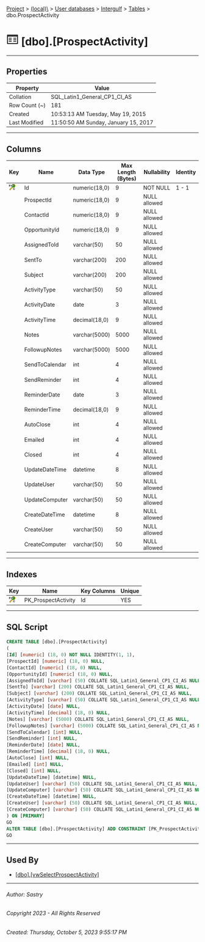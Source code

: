 #### 

[Project](../../../../index.md) > [(local)\\](../../../index.md) > [User databases](../../index.md) > [Intergulf](../index.md) > [Tables](Tables.md) > dbo.ProspectActivity

# ![Tables](../../../../Images/Table32.png) [dbo].[ProspectActivity]

---

## <a name="#properties"></a>Properties

| Property | Value |
|---|---|
| Collation | SQL_Latin1_General_CP1_CI_AS |
| Row Count (~) | 181 |
| Created | 10:53:13 AM Tuesday, May 19, 2015 |
| Last Modified | 11:50:50 AM Sunday, January 15, 2017 |


---

## <a name="#columns"></a>Columns

| Key | Name | Data Type | Max Length (Bytes) | Nullability | Identity |
|---|---|---|---|---|---|
| [![Cluster Primary Key PK_ProspectActivity: Id](../../../../Images/pkcluster.png)](#indexes) | Id | numeric(18,0) | 9 | NOT NULL | 1 - 1 |
|  | ProspectId | numeric(18,0) | 9 | NULL allowed |  |
|  | ContactId | numeric(18,0) | 9 | NULL allowed |  |
|  | OpportunityId | numeric(18,0) | 9 | NULL allowed |  |
|  | AssignedToId | varchar(50) | 50 | NULL allowed |  |
|  | SentTo | varchar(200) | 200 | NULL allowed |  |
|  | Subject | varchar(200) | 200 | NULL allowed |  |
|  | ActivityType | varchar(50) | 50 | NULL allowed |  |
|  | ActivityDate | date | 3 | NULL allowed |  |
|  | ActivityTime | decimal(18,0) | 9 | NULL allowed |  |
|  | Notes | varchar(5000) | 5000 | NULL allowed |  |
|  | FollowupNotes | varchar(5000) | 5000 | NULL allowed |  |
|  | SendToCalendar | int | 4 | NULL allowed |  |
|  | SendReminder | int | 4 | NULL allowed |  |
|  | ReminderDate | date | 3 | NULL allowed |  |
|  | ReminderTime | decimal(18,0) | 9 | NULL allowed |  |
|  | AutoClose | int | 4 | NULL allowed |  |
|  | Emailed | int | 4 | NULL allowed |  |
|  | Closed | int | 4 | NULL allowed |  |
|  | UpdateDateTime | datetime | 8 | NULL allowed |  |
|  | UpdateUser | varchar(50) | 50 | NULL allowed |  |
|  | UpdateComputer | varchar(50) | 50 | NULL allowed |  |
|  | CreateDateTime | datetime | 8 | NULL allowed |  |
|  | CreateUser | varchar(50) | 50 | NULL allowed |  |
|  | CreateComputer | varchar(50) | 50 | NULL allowed |  |


---

## <a name="#indexes"></a>Indexes

| Key | Name | Key Columns | Unique |
|---|---|---|---|
| [![Cluster Primary Key PK_ProspectActivity: Id](../../../../Images/pkcluster.png)](#indexes) | PK_ProspectActivity | Id | YES |


---

## <a name="#sqlscript"></a>SQL Script

```sql
CREATE TABLE [dbo].[ProspectActivity]
(
[Id] [numeric] (18, 0) NOT NULL IDENTITY(1, 1),
[ProspectId] [numeric] (18, 0) NULL,
[ContactId] [numeric] (18, 0) NULL,
[OpportunityId] [numeric] (18, 0) NULL,
[AssignedToId] [varchar] (50) COLLATE SQL_Latin1_General_CP1_CI_AS NULL,
[SentTo] [varchar] (200) COLLATE SQL_Latin1_General_CP1_CI_AS NULL,
[Subject] [varchar] (200) COLLATE SQL_Latin1_General_CP1_CI_AS NULL,
[ActivityType] [varchar] (50) COLLATE SQL_Latin1_General_CP1_CI_AS NULL,
[ActivityDate] [date] NULL,
[ActivityTime] [decimal] (18, 0) NULL,
[Notes] [varchar] (5000) COLLATE SQL_Latin1_General_CP1_CI_AS NULL,
[FollowupNotes] [varchar] (5000) COLLATE SQL_Latin1_General_CP1_CI_AS NULL,
[SendToCalendar] [int] NULL,
[SendReminder] [int] NULL,
[ReminderDate] [date] NULL,
[ReminderTime] [decimal] (18, 0) NULL,
[AutoClose] [int] NULL,
[Emailed] [int] NULL,
[Closed] [int] NULL,
[UpdateDateTime] [datetime] NULL,
[UpdateUser] [varchar] (50) COLLATE SQL_Latin1_General_CP1_CI_AS NULL,
[UpdateComputer] [varchar] (50) COLLATE SQL_Latin1_General_CP1_CI_AS NULL,
[CreateDateTime] [datetime] NULL,
[CreateUser] [varchar] (50) COLLATE SQL_Latin1_General_CP1_CI_AS NULL,
[CreateComputer] [varchar] (50) COLLATE SQL_Latin1_General_CP1_CI_AS NULL
) ON [PRIMARY]
GO
ALTER TABLE [dbo].[ProspectActivity] ADD CONSTRAINT [PK_ProspectActivity] PRIMARY KEY CLUSTERED ([Id]) ON [PRIMARY]
GO

```


---

## <a name="#usedby"></a>Used By

* [[dbo].[vwSelectProspectActivity]](../Views/dbo_vwSelectProspectActivity.md)


---

###### Author:  Sastry

###### Copyright 2023 - All Rights Reserved

###### Created: Thursday, October 5, 2023 9:55:17 PM


